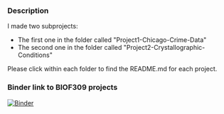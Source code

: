 ### Description
I made two subprojects:
- The first one in the folder called "Project1-Chicago-Crime-Data"
- The second one in the folder called "Project2-Crystallographic-Conditions"

Please click within each folder to find the README.md for each project.

### Binder link to BIOF309 projects

[![Binder](https://mybinder.org/badge_logo.svg)](https://mybinder.org/v2/gh/biof309/spring2019-solo-project-shuzhang96/master)
